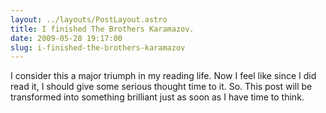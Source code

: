 ```yaml
---
layout: ../layouts/PostLayout.astro
title: I finished The Brothers Karamazov.
date: 2009-05-28 19:17:00
slug: i-finished-the-brothers-karamazov
---
```


I consider this a major triumph in my reading life. Now I feel like since I did read it, I should give some serious thought time to it. So. This post will be transformed into something brilliant just as soon as I have time to think.